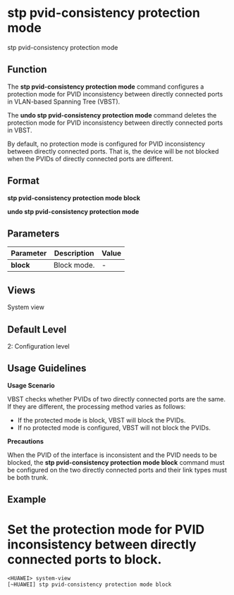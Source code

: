 stp pvid-consistency protection mode
====================================

stp pvid-consistency protection mode

Function
--------



The **stp pvid-consistency protection mode** command configures a protection mode for PVID inconsistency between directly connected ports in VLAN-based Spanning Tree (VBST).

The **undo stp pvid-consistency protection mode** command deletes the protection mode for PVID inconsistency between directly connected ports in VBST.



By default, no protection mode is configured for PVID inconsistency between directly connected ports. That is, the device will be not blocked when the PVIDs of directly connected ports are different.


Format
------

**stp pvid-consistency protection mode block**

**undo stp pvid-consistency protection mode**


Parameters
----------

| Parameter | Description | Value |
| --- | --- | --- |
| **block** | Block mode. | - |



Views
-----

System view


Default Level
-------------

2: Configuration level


Usage Guidelines
----------------

**Usage Scenario**

VBST checks whether PVIDs of two directly connected ports are the same. If they are different, the processing method varies as follows:

* If the protected mode is block, VBST will block the PVIDs.
* If no protected mode is configured, VBST will not block the PVIDs.

**Precautions**

When the PVID of the interface is inconsistent and the PVID needs to be blocked, the **stp pvid-consistency protection mode block** command must be configured on the two directly connected ports and their link types must be both trunk.


Example
-------

# Set the protection mode for PVID inconsistency between directly connected ports to block.
```
<HUAWEI> system-view
[~HUAWEI] stp pvid-consistency protection mode block

```